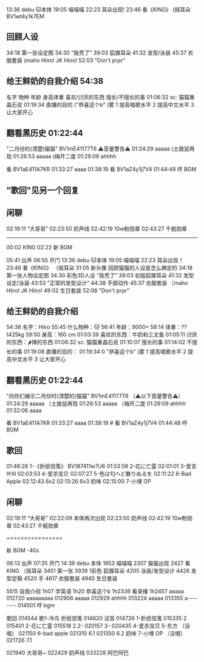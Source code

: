 ﻿
13:36 debu 🐱本体
19:05 喵喵喵
22:23 耳朵出现!
23:46 看《KING》 (摇耳朵 BV1wt4y1k7EM

## 回顾人设
34:18 第一张设定图
34:30 “我秃了”
39:03 狐狸耳朵
41:32 发型/泳装
45:37 衣服套装 (maho Hiiro! JK Hiiro! 
52:03 "Don't prpr"

## 给王鲜奶的自我介绍 54:38
名字 物种 年龄 身高体重
喜欢/讨厌的东西
擅长/不擅长的事
01:06:32 sc: 猫猫重晶石说
01:19:34 直播的目的 ("恭喜这个b" (雾
1 提高唱歌水平
2 提高中文水平
3 让大家开心

## 翻看黑历史 01:22:44
"二月份的(清楚)猫猫" BV1mE41177T6
⚠音量警告⚠
01:24:29 aaaaa (土拨鼠再现
01:26:53 aaaaa (梅开二度
01:29:09 ahhhh

看 BV1aE411A7KR
01:33:27 aaaa
01:38:19 看 BV1aZ4y1j7V4
01:44:48 哼 BGM

## "歌回"见另一个回复

## 闲聊
02:19:11 “大哥哥”
02:23:50 奶声线
02:42:19 10w粉勋章
02:43:27 千舰勋章


----------------

00:02 KING 
02:22 新 BGM
 
05:41 出声 
06:55 开门 
13:36 debu 🐱本体 
19:05 喵喵喵 
22:23 耳朵出现！ 
23:46 看《KING》 （摇耳朵 
31:05 新头像
回顾猫猫的人设是怎么确定的 
34:18 第一张人物设定图 
34:30 彩色3D人设 “我秃了” 
39:03 初版狐狸耳朵 
41:32 发型设定/泳装 
43:53 "正常的发型设计" 
44:38 手部动作 
45:37 衣服套装 （maho Hiiro! JK Hiiro! 
49:02 生日套装 
52:08 "Don't prpr"

## 给王鲜奶的自我介绍 
54:38 名字：Hiiro 
55:45 什么物种：🐱 
56:41 年龄：9000+ 
58:14 体重：?? (425kg 
59:50 身高：160 cm 
01:03:39 喜欢的东西：牛奶和三文鱼 
01:05:11 讨厌的东西：🌶辣的东西 
01:06:32 sc: 猫猫重晶石说 
01:10:07 擅长的事 
01:14:02 不擅长的事 
01:19:08 直播的目的： 
01:19:34 
0 "恭喜这个b" (雾
1 提高唱歌水平
2 提高中文水平
3 让大家开心

## 翻看黑历史 01:22:44 
"向你们展示二月份时(清楚的)猫猫" 
BV1mE41177T6
（⚠以下音量警告⚠） 
01:24:29 aaaaa （土拨鼠再现 
01:26:53 aaaaa （梅开二度 
01:29:09 ahhhh 
01:32:06 aaaa

看 BV1aE411A7KR 
01:33:27 aaaa 
01:38:19 # 看 BV1aZ4y1j7V4 
01:44:48 哼 BGM

## 歌回 
01:46:26 1-《折纸信笺》 BV187411w7U6
01:53:58 2-花に亡霊 
02:01:01 3-爱言叶Ⅲ 
02:03:53 4-爱杀宝贝 
02:07:27 5-色は匂へど散りぬるを 
02:11:22 6-Bad Apple 
02:12:43 6x2 
02:13:26 6x3 奶味
﻿02:15:00 7-小埋 OP

## 闲聊 
02:19:11 “大哥哥” 
    02:22:09 本体再次出现 
02:23:50 奶声线 
02:42:19 10w粉勋章 
02:43:27 千舰勋章


================

新 BGM
-40s

06:13   出声
07:35   开门
14:39   debu 本体
1953    喵喵喵
2307    猫猫出现
2427    看 KING （摇耳朵
3451    第一张
3939    1彩色 狐狸耳朵
4205    泳装/发型设计
4426    发型定稿
4520    手
4617    衣服套装
4945    生日套装

5515    自我介绍
1h07    学英语
1h20    恭喜这个b
1h2336  看录播
1h2457  aaaaa
012720  aaaaaaaaa
012908  aaaaa
012929  ahhhh
013224  aaaaa
013355  a--------
014501  哼 bgm

歌回
014544  歌1-冷鸟 折纸信笺
014620  试音
014726  1-折纸信笺
015335  2
015401  2-花に亡霊
015518  2.2-
020157  3-
020435  4-爱杀宝贝
  5-东方 （没唱）
021150  6-bad apple
021310  6.1
021350  6.2 奶味
  7-小埋 OP （没唱）
021726  7.1

021940  大哥哥~
022429  奶声线
033228  阿巴阿巴


